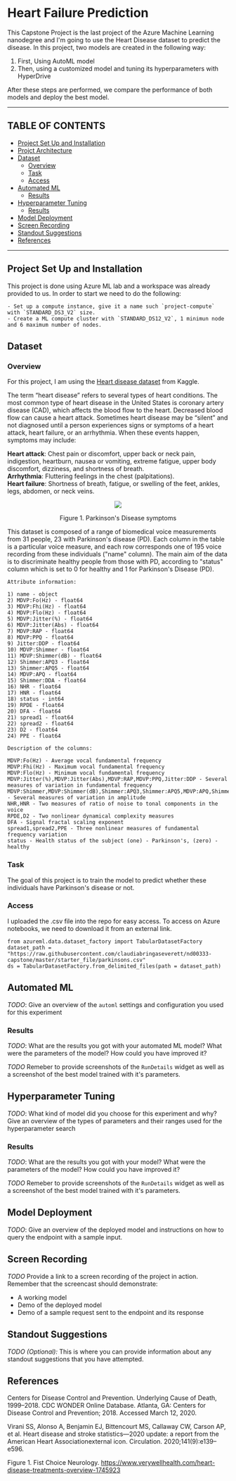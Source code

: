 # Heart Failure Prediction

This Capstone Project is the last project of the Azure Machine Learning nanodegree and I'm going to use the Heart Disease dataset to predict the disease. In this project, two models are created in the following way:
  1. First, Using AutoML model
  2. Then, using a customized model and tuning its hyperparameters with HyperDrive

After these steps are performed, we compare the performance of both models and deploy the best model. 

<hr/>

## TABLE OF CONTENTS
* [Project Set Up and Installation](#project-set-up-and-installation)
* [Projct Architecture](@project-architecture)
* [Dataset](#dataset)
  * [Overview](#overview)
  * [Task](#task)
  * [Access](#access)
* [Automated ML](#automated-ml)
  * [Results](#results)
* [Hyperparameter Tuning](#hyperparameter-tuning)
  * [Results](#results)
* [Model Deployment](#model-deployment)
* [Screen Recording](#screen-recording)
* [Standout Suggestions](standout-suggestions)
* [References](#references)
<hr/>

## Project Set Up and Installation
This project is done using Azure ML lab and a workspace was already provided to us. In order to start we need to do the following:
````
- Set up a compute instance, give it a name such `project-compute` with `STANDARD_DS3_V2` size.
- Create a ML compute cluster with `STANDARD_DS12_V2`, 1 minimun node and 6 maximum number of nodes.
````

## Dataset

### Overview
For this project, I am using the [Heart disease dataset](https://www.kaggle.com/ronitf/heart-disease-uci) from Kaggle. 

The term “heart disease” refers to several types of heart conditions. The most common type of heart disease in the United States is coronary artery disease (CAD), which affects the blood flow to the heart. Decreased blood flow can cause a heart attack. Sometimes heart disease may be “silent” and not diagnosed until a person experiences signs or symptoms of a heart attack, heart failure, or an arrhythmia. When these events happen, symptoms may include:

**Heart attack**: Chest pain or discomfort, upper back or neck pain, indigestion, heartburn, nausea or vomiting, extreme fatigue, upper body discomfort, dizziness, and shortness of breath.<br />
**Arrhythmia**: Fluttering feelings in the chest (palpitations).<br />
**Heart failure**: Shortness of breath, fatigue, or swelling of the feet, ankles, legs, abdomen, or neck veins.<br />

<p align="center">
<img src="parkinsons-disease.jpg") /></p>
<p align="center">Figure 1. Parkinson's Disease symptoms</p>

This dataset is composed of a range of biomedical voice measurements from 31 people, 23 with Parkinson's disease (PD). Each column in the table is a particular voice measure, and each row corresponds one of 195 voice recording from these individuals ("name" column). The main aim of the data is to discriminate healthy people from those with PD, according to "status" column which is set to 0 for healthy and 1 for Parkinson's Disease (PD).
````
Attribute information:

1) name - object
2) MDVP:Fo(Hz) - float64
3) MDVP:Fhi(Hz) - float64
4) MDVP:Flo(Hz) - float64
5) MDVP:Jitter(%) - float64
6) MDVP:Jitter(Abs) - float64
7) MDVP:RAP - float64
8) MDVP:PPQ - float64
9) Jitter:DDP - float64
10) MDVP:Shimmer - float64
11) MDVP:Shimmer(dB) - float64
12) Shimmer:APQ3 - float64
13) Shimmer:APQ5 - float64
14) MDVP:APQ - float64
15) Shimmer:DDA - float64
16) NHR - float64
17) HNR - float64
18) status - int64
19) RPDE - float64
20) DFA - float64
21) spread1 - float64
22) spread2 - float64
23) D2 - float64
24) PPE - float64
````
````
Description of the columns:

MDVP:Fo(Hz) - Average vocal fundamental frequency
MDVP:Fhi(Hz) - Maximum vocal fundamental frequency
MDVP:Flo(Hz) - Minimum vocal fundamental frequency
MDVP:Jitter(%),MDVP:Jitter(Abs),MDVP:RAP,MDVP:PPQ,Jitter:DDP - Several measures of variation in fundamental frequency
MDVP:Shimmer,MDVP:Shimmer(dB),Shimmer:APQ3,Shimmer:APQ5,MDVP:APQ,Shimmer:DDA - Several measures of variation in amplitude
NHR,HNR - Two measures of ratio of noise to tonal components in the voice
RPDE,D2 - Two nonlinear dynamical complexity measures
DFA - Signal fractal scaling exponent
spread1,spread2,PPE - Three nonlinear measures of fundamental frequency variation
status - Health status of the subject (one) - Parkinson's, (zero) - healthy
````
### Task
The goal of this project is to train the model to predict whether these individuals have Parkinson's disease or not.

### Access
I uploaded the .csv file into the repo for easy access. To access on Azure notebooks, we need to download it from an external link.
````
from azureml.data.dataset_factory import TabularDatasetFactory
dataset_path = "https://raw.githubusercontent.com/claudiabringaseverett/nd00333-capstone/master/starter_file/parkinsons.csv"
ds = TabularDatasetFactory.from_delimited_files(path = dataset_path)
````

## Automated ML
*TODO*: Give an overview of the `automl` settings and configuration you used for this experiment

### Results
*TODO*: What are the results you got with your automated ML model? What were the parameters of the model? How could you have improved it?

*TODO* Remeber to provide screenshots of the `RunDetails` widget as well as a screenshot of the best model trained with it's parameters.

## Hyperparameter Tuning
*TODO*: What kind of model did you choose for this experiment and why? Give an overview of the types of parameters and their ranges used for the hyperparameter search


### Results
*TODO*: What are the results you got with your model? What were the parameters of the model? How could you have improved it?

*TODO* Remeber to provide screenshots of the `RunDetails` widget as well as a screenshot of the best model trained with it's parameters.

## Model Deployment
*TODO*: Give an overview of the deployed model and instructions on how to query the endpoint with a sample input.

## Screen Recording
*TODO* Provide a link to a screen recording of the project in action. Remember that the screencast should demonstrate:
- A working model
- Demo of the deployed  model
- Demo of a sample request sent to the endpoint and its response

## Standout Suggestions
*TODO (Optional):* This is where you can provide information about any standout suggestions that you have attempted.

## References
Centers for Disease Control and Prevention. Underlying Cause of Death, 1999–2018. CDC WONDER Online Database. Atlanta, GA: Centers for Disease Control and Prevention; 2018. Accessed March 12, 2020.

Virani SS, Alonso A, Benjamin EJ, Bittencourt MS, Callaway CW, Carson AP, et al. Heart disease and stroke statistics—2020 update: a report from the American Heart Associationexternal icon. Circulation. 2020;141(9):e139–e596.

Figure 1. Fist Choice Neurology. https://www.verywellhealth.com/heart-disease-treatments-overview-1745923



